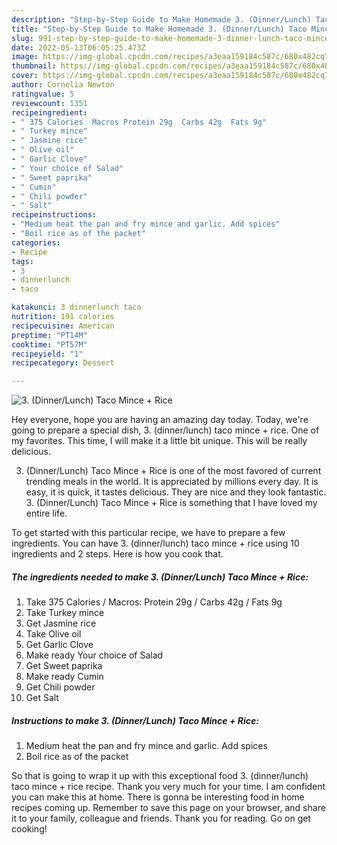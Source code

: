 ```yaml
---
description: "Step-by-Step Guide to Make Homemade 3. (Dinner/Lunch) Taco Mince + Rice"
title: "Step-by-Step Guide to Make Homemade 3. (Dinner/Lunch) Taco Mince + Rice"
slug: 991-step-by-step-guide-to-make-homemade-3-dinner-lunch-taco-mince-rice
date: 2022-05-13T06:05:25.473Z
image: https://img-global.cpcdn.com/recipes/a3eaa159184c587c/680x482cq70/3-dinnerlunch-taco-mince-rice-recipe-main-photo.jpg
thumbnail: https://img-global.cpcdn.com/recipes/a3eaa159184c587c/680x482cq70/3-dinnerlunch-taco-mince-rice-recipe-main-photo.jpg
cover: https://img-global.cpcdn.com/recipes/a3eaa159184c587c/680x482cq70/3-dinnerlunch-taco-mince-rice-recipe-main-photo.jpg
author: Cornelia Newton
ratingvalue: 5
reviewcount: 1351
recipeingredient:
- " 375 Calories  Macros Protein 29g  Carbs 42g  Fats 9g"
- " Turkey mince"
- " Jasmine rice"
- " Olive oil"
- " Garlic Clove"
- " Your choice of Salad"
- " Sweet paprika"
- " Cumin"
- " Chili powder"
- " Salt"
recipeinstructions:
- "Medium heat the pan and fry mince and garlic. Add spices"
- "Boil rice as of the packet"
categories:
- Recipe
tags:
- 3
- dinnerlunch
- taco

katakunci: 3 dinnerlunch taco 
nutrition: 191 calories
recipecuisine: American
preptime: "PT14M"
cooktime: "PT57M"
recipeyield: "1"
recipecategory: Dessert

---
```



![3. (Dinner/Lunch) Taco Mince + Rice](https://img-global.cpcdn.com/recipes/a3eaa159184c587c/680x482cq70/3-dinnerlunch-taco-mince-rice-recipe-main-photo.jpg)

Hey everyone, hope you are having an amazing day today. Today, we're going to prepare a special dish, 3. (dinner/lunch) taco mince + rice. One of my favorites. This time, I will make it a little bit unique. This will be really delicious.



3. (Dinner/Lunch) Taco Mince + Rice is one of the most favored of current trending meals in the world. It is appreciated by millions every day. It is easy, it is quick, it tastes delicious. They are nice and they look fantastic. 3. (Dinner/Lunch) Taco Mince + Rice is something that I have loved my entire life.


To get started with this particular recipe, we have to prepare a few ingredients. You can have 3. (dinner/lunch) taco mince + rice using 10 ingredients and 2 steps. Here is how you cook that.

<!--inarticleads1-->

##### The ingredients needed to make 3. (Dinner/Lunch) Taco Mince + Rice:

1. Take  375 Calories / Macros: Protein 29g / Carbs 42g / Fats 9g
1. Take  Turkey mince
1. Get  Jasmine rice
1. Take  Olive oil
1. Get  Garlic Clove
1. Make ready  Your choice of Salad
1. Get  Sweet paprika
1. Make ready  Cumin
1. Get  Chili powder
1. Get  Salt




<!--inarticleads2-->

##### Instructions to make 3. (Dinner/Lunch) Taco Mince + Rice:

1. Medium heat the pan and fry mince and garlic. Add spices
1. Boil rice as of the packet




So that is going to wrap it up with this exceptional food 3. (dinner/lunch) taco mince + rice recipe. Thank you very much for your time. I am confident you can make this at home. There is gonna be interesting food in home recipes coming up. Remember to save this page on your browser, and share it to your family, colleague and friends. Thank you for reading. Go on get cooking!
